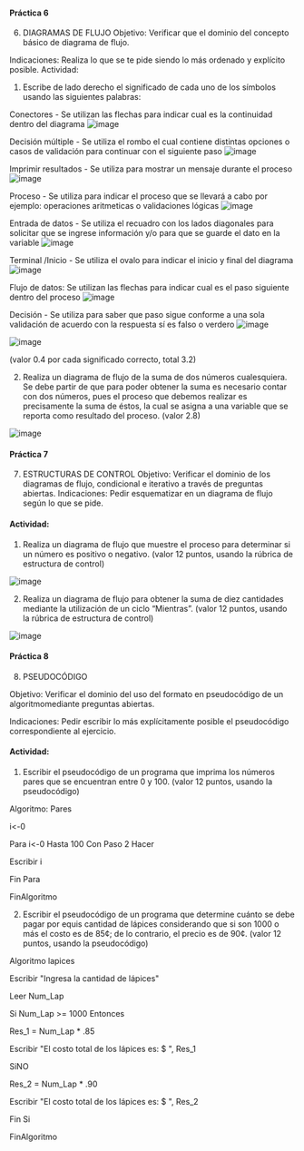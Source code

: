 #### Práctica 6
6. DIAGRAMAS DE FLUJO
Objetivo: Verificar que el dominio del concepto básico de diagrama de flujo.

Indicaciones: Realiza lo que se te pide siendo lo más ordenado y explícito posible.
Actividad:

  1. Escribe de lado derecho el significado de cada uno de los símbolos usando las
  siguientes palabras: 
  
  Conectores - Se utilizan las flechas para indicar cual es la continuidad dentro del diagrama ![image](https://user-images.githubusercontent.com/103210431/166003529-3b2040bb-e662-4149-b841-15d193c2c667.png)

  
  Decisión múltiple - Se utiliza el rombo el cual contiene distintas opciones o casos de validación para continuar con el siguiente paso ![image](https://user-images.githubusercontent.com/103210431/166001812-11cdf698-7348-427f-aed5-72f208f1693b.png)


  
  Imprimir resultados - Se utiliza para mostrar un mensaje durante el proceso ![image](https://user-images.githubusercontent.com/103210431/166001860-34d42884-e363-4b80-ab9d-31a557ce8caf.png)

  Proceso - Se utiliza para indicar el proceso que se llevará a cabo por ejemplo: operaciones aritmeticas o validaciones lógicas ![image](https://user-images.githubusercontent.com/103210431/166004008-7130c782-09e9-43ad-a3fd-1b0354d5c339.png)

  
  Entrada de datos - Se utiliza el recuadro con los lados diagonales para solicitar que se ingrese información y/o para que se guarde el dato en la variable ![image](https://user-images.githubusercontent.com/103210431/166002024-3c0837fa-e8da-4cd6-a5a6-36fbfb3e7e2c.png)

  
  Terminal /Inicio - Se utiliza el ovalo para indicar el inicio y final del diagrama 
    ![image](https://user-images.githubusercontent.com/103210431/166001498-dd429d42-3792-4426-93ca-0dfbbcea2e9f.png)
  
  Flujo de datos: Se utilizan las flechas para indicar cual es el paso siguiente dentro del proceso ![image](https://user-images.githubusercontent.com/103210431/166001654-c171b9ea-53f5-4d19-9468-77967c10d48c.png) 
  
  Decisión - Se utiliza para saber que paso sigue conforme a una sola validación de acuerdo con la respuesta sí es falso o verdero ![image](https://user-images.githubusercontent.com/103210431/166002465-bf1610d9-0e1b-499c-b01b-abf0d3f7d349.png)

  
  ![image](https://user-images.githubusercontent.com/91554777/160035477-c0f52624-a62c-40d0-b2e2-3dccdd8549e4.png)

  
  (valor 0.4 por cada significado correcto, total 3.2)
  
   2. Realiza un diagrama de flujo de la suma de dos números cualesquiera. Se debe partir de que para poder obtener la suma es necesario contar con dos números, pues el proceso que debemos realizar es precisamente la suma de éstos, la cual se asigna a una variable que se reporta como resultado del proceso. (valor 2.8)
    
   ![image](https://user-images.githubusercontent.com/103210431/166402870-972edc31-3f66-4d6b-ad9a-3b96bad6b3e9.png)
    

    
 #### Práctica 7
7. ESTRUCTURAS DE CONTROL
Objetivo: Verificar el dominio de los diagramas de flujo, condicional e iterativo a través de preguntas abiertas.
Indicaciones: Pedir esquematizar en un diagrama de flujo según lo que se pide.
#### Actividad:

  1. Realiza un diagrama de flujo que muestre el proceso para determinar si un número es positivo o negativo. (valor 12 puntos, usando la rúbrica de estructura de control)

![image](https://user-images.githubusercontent.com/103210431/166406145-e550a1df-c420-4556-a22f-f05efaf504e8.png)


  2. Realiza un diagrama de flujo para obtener la suma de diez cantidades mediante la utilización de un ciclo “Mientras”. (valor 12 puntos, usando la rúbrica de estructura de control)

![image](https://user-images.githubusercontent.com/103210431/166407406-452fbbaf-fac4-4b7d-b824-b70a3011ea53.png)


#### Práctica 8
8. PSEUDOCÓDIGO

Objetivo: Verificar el dominio del uso del formato en pseudocódigo de un algoritmomediante preguntas abiertas.

Indicaciones: Pedir escribir lo más explícitamente posible el pseudocódigo correspondiente al ejercicio.

#### Actividad:

  1. Escribir el pseudocódigo de un programa que imprima los números pares que se encuentran entre 0 y 100. (valor 12 puntos, usando la pseudocódigo)

Algoritmo: Pares

i<-0

Para i<-0 Hasta 100 Con Paso 2 Hacer
  
Escribir i
    
Fin Para
	
FinAlgoritmo


  2. Escribir el pseudocódigo de un programa que determine cuánto se debe pagar por equis cantidad de lápices considerando que si son 1000 o más el costo es de 85¢; de lo contrario, el precio es de 90¢. (valor 12 puntos, usando la pseudocódigo)

Algoritmo lapices

Escribir "Ingresa la cantidad de lápices"

Leer Num_Lap

Si Num_Lap >= 1000 Entonces

Res_1 = Num_Lap * .85

Escribir "El costo total de los lápices es: $ ", Res_1

SiNO

Res_2 = Num_Lap * .90

Escribir "El costo total de los lápices es: $ ", Res_2

Fin Si

FinAlgoritmo
